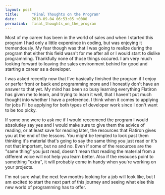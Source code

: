 ```yaml
---
layout: post
title:      "Final Thoughts on the Program"
date:       2018-09-04 06:53:05 +0000
permalink:  final_thoughts_on_the_program
---
```



Most of my career has been in the world of sales and when I started this program I had only a little expereince in coding, but was enjoying it tremendously. My fear though was that I was going to realize during the program that either this field wasn't for me after all or I would start to dislike programming. Thankfully none of those things occured. I am very much looking forward to leaving the sales environment behind for good and starting a career as a developer. 

I was asked recently now that I've basically finished the program if I enjoy or perfer front or back end programming more and I honestly don't have an answer to that yet. My mind has been so busy learning everything Flatiron has given me to learn, and trying to learn it well, that I haven't put much thought into whether I have a preference. I think when it comes to applying for jobs I'll be applying for both types of developer work since I don't want to be too picky. 

If some one were to ask me if I would reccomend the program I would absolutley say yes and I would make sure to give them the advice of reading, or at least save for reading later, the resources that Flatiron gives you at the end of the lessons. You might be tempted to look past them thinking it's material that's going to say the same thing you just read or it's not that important, but no and no. Even if some of the resources are the "same thing" you just read, doesn't mean that reading the material from a different voice will not help you learn better. Also if the resouces point to something "extra", it will probably come in handy when you're working on your projects. 

I'm not sure what the next few months looking for a job will look like, but I am excited to start the next part of this journey and seeing what else this new world of programming has to offer. 
